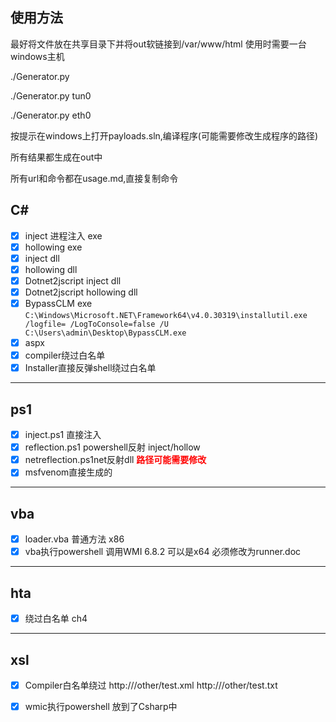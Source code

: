 ## 使用方法

最好将文件放在共享目录下并将out软链接到/var/www/html
使用时需要一台windows主机

./Generator.py

./Generator.py tun0

./Generator.py eth0

按提示在windows上打开payloads.sln,编译程序(可能需要修改生成程序的路径)

所有结果都生成在out中

所有url和命令都在usage.md,直接复制命令


## C\#
- [x] inject 进程注入 exe
- [x] hollowing exe
- [x] inject dll
- [x] hollowing dll
- [x] Dotnet2jscript inject dll
- [x] Dotnet2jscript hollowing dll
- [x] BypassCLM exe 
`C:\Windows\Microsoft.NET\Framework64\v4.0.30319\installutil.exe /logfile= /LogToConsole=false /U C:\Users\admin\Desktop\BypassCLM.exe`
- [x] aspx
- [X] compiler绕过白名单
- [x] Installer直接反弹shell绕过白名单

---
## ps1
- [x] inject.ps1 直接注入
- [x] reflection.ps1 powershell反射 inject/hollow
- [x] netreflection.ps1net反射dll <span style="color:red">__路径可能需要修改__</span>
- [x] msfvenom直接生成的 

---
## vba
- [x] loader.vba 普通方法 x86
- [x] vba执行powershell 调用WMI 6.8.2 可以是x64 必须修改为runner.doc

---
## hta
- [x] 绕过白名单 ch4

---
## xsl
- [x] Compiler白名单绕过
http://<ip>/other/test.xml
http://<ip>/other/test.txt
- [X] wmic执行powershell 放到了Csharp中






